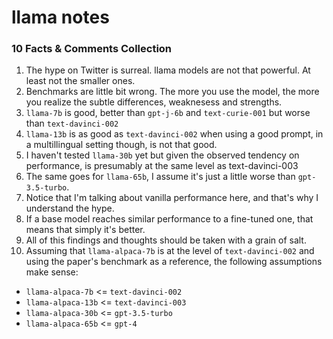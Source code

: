 # llama notes

### 10 Facts & Comments Collection
1. The hype on Twitter is surreal. llama models are not that powerful. At least not the smaller ones.
2. Benchmarks are little bit wrong. The more you use the model, the more you realize the subtle differences, weaknesess and strengths.
3. `llama-7b` is good, better than `gpt-j-6b` and `text-curie-001` but worse than `text-davinci-002`
4. `llama-13b` is as good as `text-davinci-002` when using a good prompt, in a multillingual setting though, is not that good.
5. I haven't tested `llama-30b` yet but given the observed tendency on performance, is presumably at the same level as text-davinci-003
6. The same goes for `llama-65b`, I assume it's just a little worse than `gpt-3.5-turbo`.
7. Notice that I'm talking about vanilla performance here, and that's why I understand the hype.
8. If a base model reaches similar performance to a fine-tuned one, that means that simply it's better.
9. All of this findings and thoughts should be taken with a grain of salt.
10. Assuming that `llama-alpaca-7b` is at the level of `text-davinci-002` and using the paper's benchmark as a reference, the following assumptions make sense:
- `llama-alpaca-7b` <= `text-davinci-002`
- `llama-alpaca-13b` <= `text-davinci-003`
- `llama-alpaca-30b` <= `gpt-3.5-turbo`
- `llama-alpaca-65b` <= `gpt-4`
